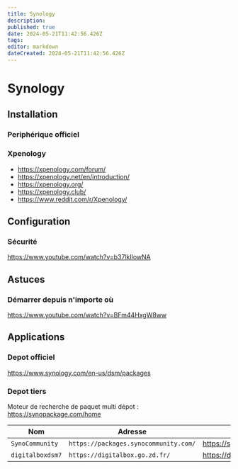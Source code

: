 ```yaml
---
title: Synology
description: 
published: true
date: 2024-05-21T11:42:56.426Z
tags: 
editor: markdown
dateCreated: 2024-05-21T11:42:56.426Z
---
```


# Synology

## Installation

### Periphérique officiel

### Xpenology

- <https://xpenology.com/forum/>
- <https://xpenology.net/en/introduction/>
- <https://xpenology.org/>
- <https://xpenology.club/>
- <https://www.reddit.com/r/Xpenology/>

## Configuration

### Sécurité

<https://www.youtube.com/watch?v=b37lkIlowNA>

## Astuces

### Démarrer depuis n'importe où

<https://www.youtube.com/watch?v=BFm44HxgW8ww>

## Applications

### Depot officiel

<https://www.synology.com/en-us/dsm/packages>

### Depot tiers

Moteur de recherche de paquet multi dépot : <https://synopackage.com/home>

Nom | Adresse | Web | Informations
---|---|---|---
`SynoCommunity` | `https://packages.synocommunity.com/` | <https://synocommunity.com/>
`digitalboxdsm7` | `https://digitalbox.go.zd.fr/` | <https://digitalbox.go.zd.fr/>
